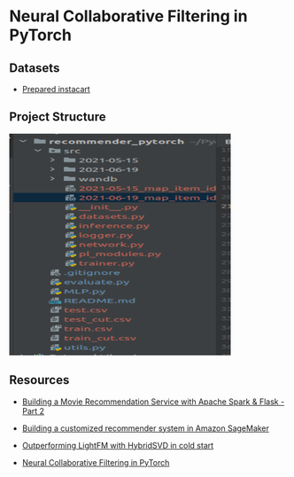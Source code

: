 # Neural Collaborative Filtering in PyTorch

## Datasets

* [Prepared instacart](https://drive.google.com/drive/folders/1NlLVlYbAHsTKyg_Q8jW-hsn1XeHqOlTC?usp=sharing)

## Project Structure 

<p float="left">
  <img src="https://github.com/heorhii-bolotov/slike-recsys/blob/master/img.png" width="400" height="400">
</p>

## Resources

* [Building a Movie Recommendation Service with Apache Spark & Flask - Part 2
](https://www.codementor.io/@jadianes/building-a-web-service-with-apache-spark-flask-example-app-part2-du1083854)

* [Building a customized recommender system in Amazon SageMaker
](https://aws.amazon.com/blogs/machine-learning/building-a-customized-recommender-system-in-amazon-sagemaker/)

* [Outperforming LightFM with HybridSVD in cold start
](https://www.eigentheories.com/blog/lightfm-vs-hybridsvd/)

* [Neural Collaborative Filtering in PyTorch
](https://github.com/HarshdeepGupta/recommender_pytorch/blob/c9fc172303b11c077d074e11c4958cca4e34584d/README.md)  

